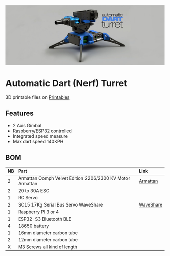 ![Dart Turret](https://github.com/Tops76/Dart-Turret/blob/main/assets/Dart_Turret_github.jpg)

# Automatic Dart (Nerf) Turret

3D printable files on  [Printables](https://www.printables.com/model/338574-nerf-dart-turret-brushless-wifi-wip)

## Features
* 2 Axis Gimbal
* Raspberry/ESP32 controlled
* Integrated speed measure
* Max dart speed 140KPH

## BOM
| __NB__ | __Part__                                                  | Link |
| -------|:----------------------------------------------------------|:-----|
| 2      | Armattan Oomph Velvet Edition 2206/2300 KV Motor	Armattan | [Armattan](https://armattanquads.com/armattan-oomph-velvet-edition-2206-2300-kv-motor/)|
| 2      | 20 to 30A ESC                                             |      |
| 1      | RC Servo                                                  |      |
| 2      | SC15 17Kg Serial Bus Servo	WaveShare                      | [WaveShare](https://www.waveshare.com/sc15-servo.htm)     |
| 1      | Raspberry PI 3 or 4                                       |      |
| 1      | ESP32-S3 Bluetooth BLE                                    |      |
| 4      | 18650 battery                                             |      |
| 1      | 16mm diameter carbon tube                                 |      |
| 2      | 12mm diameter carbon tube                                 |      |
| X      | M3 Screws all kind of length                              |      |
